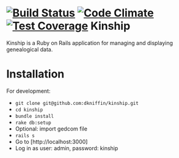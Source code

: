 [![Build Status](https://travis-ci.org/oddityoverseer13/kinship.svg?branch=master)](https://travis-ci.org/oddityoverseer13/kinship)
[![Code Climate](https://codeclimate.com/github/oddityoverseer13/kinship/badges/gpa.svg)](https://codeclimate.com/github/oddityoverseer13/kinship)
[![Test Coverage](https://codeclimate.com/github/oddityoverseer13/kinship/badges/coverage.svg)](https://codeclimate.com/github/oddityoverseer13/kinship)
Kinship
=======
Kinship is a Ruby on Rails application for managing and displaying genealogical data.

Installation
============
For development:

- `git clone git@github.com:dkniffin/kinship.git`
- `cd kinship`
- `bundle install`
- `rake db:setup`
- Optional: import gedcom file
- `rails s`
- Go to [http://localhost:3000]
- Log in as user: admin, password: kinship
